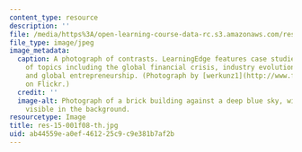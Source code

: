 ```yaml
---
content_type: resource
description: ''
file: /media/https%3A/open-learning-course-data-rc.s3.amazonaws.com/res-15-001-mit-sloan-learningedge-fall-2008/ab44559ea0ef461225c9c9e381b7af2b_res-15-001f08-th.jpg
file_type: image/jpeg
image_metadata:
  caption: A photograph of contrasts. LearningEdge features case studies on a variety
    of topics including the global financial crisis, industry evolution, sustainability,
    and global entrepreneurship. (Photograph by [werkunz1](http://www.flickr.com/photos/werkunz/3985588045/)
    on Flickr.)
  credit: ''
  image-alt: Photograph of a brick building against a deep blue sky, with the city
    visible in the background.
resourcetype: Image
title: res-15-001f08-th.jpg
uid: ab44559e-a0ef-4612-25c9-c9e381b7af2b
---
```

